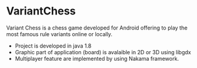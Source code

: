 # VariantChess
Variant Chess is a chess game developed for Android offering to play the most famous rule variants online or locally.

* Project is developed in java 1.8
* Graphic part of application (board) is avalaible in 2D or 3D using libgdx
* Multiplayer feature are implemented by using Nakama framework.

